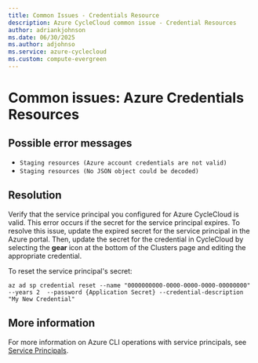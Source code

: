 ```yaml
---
title: Common Issues - Credentials Resource
description: Azure CycleCloud common issue - Credential Resources
author: adriankjohnson
ms.date: 06/30/2025
ms.author: adjohnso
ms.service: azure-cyclecloud
ms.custom: compute-evergreen
---
```

# Common issues: Azure Credentials Resources

## Possible error messages
- `Staging resources (Azure account credentials are not valid)`
- `Staging resources (No JSON object could be decoded)`

## Resolution
Verify that the service principal you configured for Azure CycleCloud is valid. This error occurs if the secret for the service principal expires. To resolve this issue, update the expired secret for the service principal in the Azure portal. Then, update the secret for the credential in CycleCloud by selecting the **gear** icon at the bottom of the Clusters page and editing the appropriate credential.

To reset the service principal's secret:
```azurecli-interactive
az ad sp credential reset --name "0000000000-0000-0000-0000-00000000" --years 2  --password {Application Secret} --credential-description "My New Credential"
```

## More information

For more information on Azure CLI operations with service principals, see [Service Principals](/cli/azure/ad/sp?view=azure-cli-latest&preserve-view=true).

